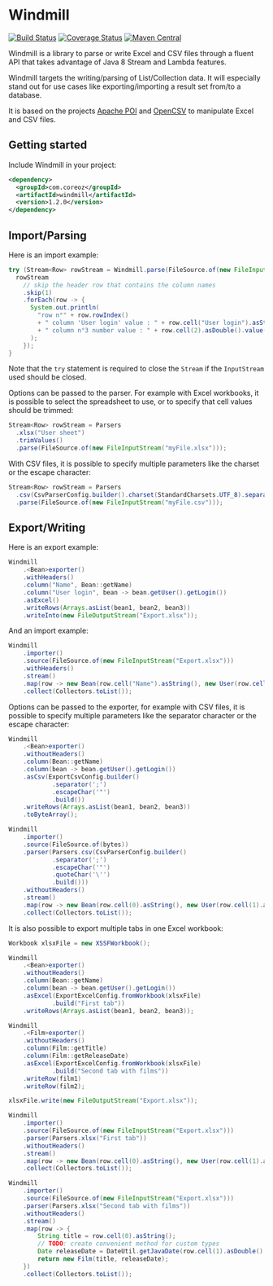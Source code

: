 Windmill
========

[![Build Status](https://travis-ci.org/Coreoz/Windmill.svg?branch=master)](https://travis-ci.org/Coreoz/Windmill)
[![Coverage Status](https://coveralls.io/repos/github/Coreoz/Windmill/badge.svg?branch=master)](https://coveralls.io/github/Coreoz/Windmill?branch=master)
[![Maven Central](https://maven-badges.herokuapp.com/maven-central/com.coreoz/windmill/badge.svg)](https://maven-badges.herokuapp.com/maven-central/com.coreoz/windmill)

Windmill is a library to parse or write Excel and CSV files through a fluent API
that takes advantage of Java 8 Stream and Lambda features.

Windmill targets the writing/parsing of List/Collection data.
It will especially stand out for use cases like exporting/importing a result set from/to a database.

It is based on the projects [Apache POI](https://poi.apache.org/)
and [OpenCSV](http://opencsv.sourceforge.net/) to manipulate Excel and CSV files.

Getting started
---------------
Include Windmill in your project:
```xml
<dependency>
  <groupId>com.coreoz</groupId>
  <artifactId>windmill</artifactId>
  <version>1.2.0</version>
</dependency>
```

Import/Parsing
--------------
Here is an import example:
```java
try (Stream<Row> rowStream = Windmill.parse(FileSource.of(new FileInputStream("myFile.xlsx")))) {
  rowStream
    // skip the header row that contains the column names
    .skip(1)
    .forEach(row -> {
      System.out.println(
        "row n°" + row.rowIndex()
        + " column 'User login' value : " + row.cell("User login").asString()
        + " column n°3 number value : " + row.cell(2).asDouble().value() // index is zero-based
      );
    });
}
```
Note that the `try` statement is required to close the `Stream` if the `InputStream` used should be closed.

Options can be passed to the parser.
For example with Excel workbooks, it is possible to select the spreadsheet to use,
or to specify that cell values should be trimmed:
```java
Stream<Row> rowStream = Parsers
  .xlsx("User sheet")
  .trimValues()
  .parse(FileSource.of(new FileInputStream("myFile.xlsx")));
```

With CSV files, it is possible to specify multiple parameters like the charset or the escape character:
```java
Stream<Row> rowStream = Parsers
  .csv(CsvParserConfig.builder().charset(StandardCharsets.UTF_8).separator(';').build())
  .parse(FileSource.of(new FileInputStream("myFile.csv")));
```

Export/Writing
--------------
Here is an export example:
```java
Windmill
    .<Bean>exporter()
    .withHeaders()
    .column("Name", Bean::getName)
    .column("User login", bean -> bean.getUser().getLogin())
    .asExcel()
    .writeRows(Arrays.asList(bean1, bean2, bean3))
    .writeInto(new FileOutputStream("Export.xlsx"));
```
And an import example:
```java
Windmill
    .importer()
    .source(FileSource.of(new FileInputStream("Export.xlsx")))
    .withHeaders()
    .stream()
    .map(row -> new Bean(row.cell("Name").asString(), new User(row.cell(1).asString())))
    .collect(Collectors.toList());
```

Options can be passed to the exporter, for example with CSV files,
it is possible to specify multiple parameters like the separator character or the escape character:
```java
Windmill
    .<Bean>exporter()
    .withoutHeaders()
    .column(Bean::getName)
    .column(bean -> bean.getUser().getLogin())
    .asCsv(ExportCsvConfig.builder()
            .separator(';')
            .escapeChar('"')
            .build())
    .writeRows(Arrays.asList(bean1, bean2, bean3))
    .toByteArray();
```
```java
Windmill
    .importer()
    .source(FileSource.of(bytes))
    .parser(Parsers.csv(CsvParserConfig.builder()
            .separator(';')
            .escapeChar('"')
            .quoteChar('\'')
            .build()))
    .withoutHeaders()
    .stream()
    .map(row -> new Bean(row.cell(0).asString(), new User(row.cell(1).asString())))
    .collect(Collectors.toList());
```

It is also possible to export multiple tabs in one Excel workbook:
```java
Workbook xlsxFile = new XSSFWorkbook();

Windmill
    .<Bean>exporter()
    .withoutHeaders()
    .column(Bean::getName)
    .column(bean -> bean.getUser().getLogin())
    .asExcel(ExportExcelConfig.fromWorkbook(xlsxFile)
            .build("First tab"))
    .writeRows(Arrays.asList(bean1, bean2, bean3));

Windmill
    .<Film>exporter()
    .withoutHeaders()
    .column(Film::getTitle)
    .column(Film::getReleaseDate)
    .asExcel(ExportExcelConfig.fromWorkbook(xlsxFile)
            .build("Second tab with films"))
    .writeRow(film1)
    .writeRow(film2);

xlsxFile.write(new FileOutputStream("Export.xlsx"));
```
```java
Windmill
    .importer()
    .source(FileSource.of(new FileInputStream("Export.xlsx")))
    .parser(Parsers.xlsx("First tab"))
    .withoutHeaders()
    .stream()
    .map(row -> new Bean(row.cell(0).asString(), new User(row.cell(1).asString())))
    .collect(Collectors.toList());

Windmill
    .importer()
    .source(FileSource.of(new FileInputStream("Export.xlsx")))
    .parser(Parsers.xlsx("Second tab with films"))
    .withoutHeaders()
    .stream()
    .map(row -> {
        String title = row.cell(0).asString();
        // TODO: create convenient method for custom types
        Date releaseDate = DateUtil.getJavaDate(row.cell(1).asDouble().value());
        return new Film(title, releaseDate);
    })
    .collect(Collectors.toList());
```
